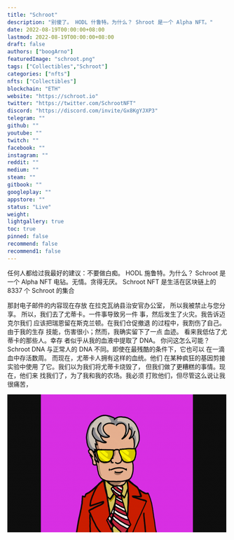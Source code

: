 ```yaml
---
title: "Schroot"
description: "别傻了。 HODL 什鲁特。为什么？ Shroot 是一个 Alpha NFT。"
date: 2022-08-19T00:00:00+08:00
lastmod: 2022-08-19T00:00:00+08:00
draft: false
authors: ["boogArno"]
featuredImage: "schroot.png"
tags: ["Collectibles","Schroot"]
categories: ["nfts"]
nfts: ["Collectibles"]
blockchain: "ETH"
website: "https://schroot.io"
twitter: "https://twitter.com/SchrootNFT"
discord: "https://discord.com/invite/Gx8KgYJXP3"
telegram: ""
github: ""
youtube: ""
twitch: ""
facebook: ""
instagram: ""
reddit: ""
medium: ""
steam: ""
gitbook: ""
googleplay: ""
appstore: ""
status: "Live"
weight: 
lightgallery: true
toc: true
pinned: false
recommend: false
recommend1: false
---
```

任何人都给过我最好的建议：不要做白痴。 HODL 施鲁特。为什么？ Schroot 是一个 Alpha NFT 电钻。无情。贪得无厌。
Schroot NFT 是生活在区块链上的 8337 个 Schroot 的集合

那封电子邮件的内容现在存放 在拉克瓦纳县治安官办公室， 所以我被禁止与您分享。
所以，我们去了尤蒂卡。一件事导致另一件 事，然后发生了火灾。我告诉迈克尔我们 应该把瑞恩留在斯克兰顿。在我们仓促撤退 的过程中，我割伤了自己。由于我的生存 技能，伤害很小；然而，我确实留下了一点 血迹。
看来我低估了尤蒂卡的那些人。幸存 者似乎从我的血液中提取了 DNA。 你问这怎么可能？ Schroot DNA 与正常人的 DNA 不同。即使在最残酷的条件下，它也可以 在一滴血中存活数周。
而现在，尤蒂卡人拥有这样的血统。他们 在某种疯狂的基因剪接实验中使用 了它。我们以为我们将尤蒂卡烧毁了， 但我们做了更糟糕的事情。现在，他们来 找我们了，为了我和我的农场。我必须 打败他们，但尽管这么说让我很痛苦，

![schroot-dapp-collectibles-ethereum-image1-500x315_fa396eb0f691160b327d9218199a6910](schroot-dapp-collectibles-ethereum-image1-500x315_fa396eb0f691160b327d9218199a6910.png)